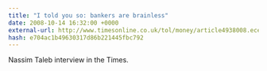 ```yaml
---
title: "I told you so: bankers are brainless"
date: 2008-10-14 16:32:00 +0000
external-url: http://www.timesonline.co.uk/tol/money/article4938008.ece
hash: e704ac1b49630317d86b221445fbc792
---
```


Nassim Taleb interview in the Times.
